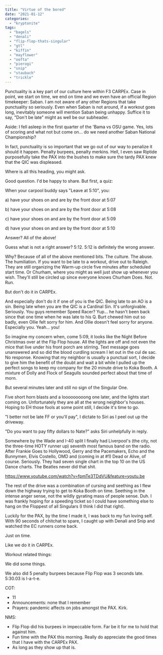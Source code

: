 ```yaml
---
title: "Virtue of the bored"
date: "2021-01-12"
categories: 
  - "kryptonite"
tags: 
  - "bagels"
  - "denali"
  - "flip-flop-thats-singular"
  - "gtl"
  - "kiffin"
  - "mayflower"
  - "oofta"
  - "pierogi"
  - "snip"
  - "staubach"
  - "trickle"
---
```


Punctuality is a key part of our culture here within F3 CARPEx. Case in point, we start on time, we end on time and we even have an official Region timekeeper: Saban. I am not aware of any other Regions that take punctuality so seriously. Even when Saban is not around, if a workout goes long, inevitably someone will mention Saban being unhappy. Suffice it to say, "Don't be late" might as well be our subheader.

Aside: I fell asleep in the first quarter of the 'Bama vs OSU game. Yes, lots of scoring and what not but come on... do we need another Saban National Championship?

In fact, punctuality is so important that we go out of our way to penalize it should it happen. Penalty burpees, penalty merkins. Hell, I even saw Riptide purposefully take the PAX into the bushes to make sure the tardy PAX knew that the QIC was displeased.

Where is all this heading, you might ask.

Good question. I'd be happy to share. But first, a quiz:

When your carpool buddy says "Leave at 5:10", you:

a) have your shoes on and are by the front door at 5:07

b) have your shoes on and are by the front door at 5:08

c) have your shoes on and are by the front door at 5:09

d) have your shoes on and are by the front door at 5:10

Answer? All of the above!

Guess what is not a right answer? 5:12. 5:12 is definitely the wrong answer.

Why? Because of all of the above mentioned bits. The culture. The abuse. The humiliation. If you want to be late to a workout, drive out to Raleigh. They are still organizing the Warm-up circle five minutes after scheduled start time. Or Churham, where you might as well just show up whenever you wish. They'll still be circled up since everyone knows Churham Does. Not. Run.

But don't do it in CARPEx.

And especially don't do it if one of you is the QIC. Being late to an AO is a sin. Being late when you are the QIC is a Cardinal Sin. It's unforgivable. Seriously. You guys remember Speed Racer? Yup... he hasn't been back since that one time when he was late to his Q. Burt chewed him out so badly, even Ollie felt sorry for him. And Ollie doesn't feel sorry for anyone. Especially you. Yeah... you!

So imagine my concern when, come 5:09, it looks like the Night Before Christmas over at the Flip Flop house. All the lights are off and not even the mice that live under his front porch are stirring. Text message goes unanswered and so did the blood curdling scream I let out in the cul de sac. No response. Knowing that my neighbor is usually a punctual sort, I decide to give him the benefit of the doubt and wait a bit while I pulled up the perfect songs to keep my company for the 20 minute drive to Koka Booth. A mixture of Dolly and Flock of Seagulls sounded perfect about that time of morn.

But several minutes later and still no sign of the Singular One.

Five short horn blasts and a looooooooong one later, and the lights start coming on. Unfortunately they are all at the wrong neighbor's houses. Hoping to EH those fools at some point still, I decide it's time to go.

"I better not be late FF or you'll pay", I dictate to Siri as I peel out up the driveway.

"Do you want to pay fifty dollars to Nate?" asks Siri unhelpfully in reply.

Somewhere by the Wade and I-40 split I finally had Liverpool's (the city, not the three-time HOTY runner up) seventh most famous band on the radio. After Frankie Goes to Hollywood, Gerry and the Pacemakers, Echo and the Bunnymen, Elvis Costello, OMD and (coming in at #1) Dead or Alive, of course. Seriously. They had seven single chart in the top 10 on the US Dance charts. The Beatles never did that shit.

https://www.youtube.com/watch?v=fpmTe3TDdVU&feature=youtu.be

The rest of the drive was a combination of cursing and seething as I flew down the highway trying to get to Koka Booth on time. Seething in the intense anger sense, not the wildly gyrating mass of people sense. Duh. I was frankly hoping for a speeding ticket so I could have something else to hang on the Floppest of all Singulars (I think I did that right).

Luckily for the PAX, by the time I made it, I was back to my fun loving self. With 90 seconds of chitchat to spare, I caught up with Denali and Snip and watched the EC runners come back.

Just on time.

Like we do it in CARPEx.

Workout related things:

We did some things.

We also did 5 penalty burpees because Flip Flop was 3 seconds late. 5:30.03 is l-a-t-e.

COT:

- 11
- Announcements: none that I remember
- Prayers: pandemic affects on jobs amongst the PAX. Kirk.

NMS:

- Flip Flop did his burpees in impeccable form. Far be it for me to hold that against him.
- Fun time with the PAX this morning. Really do appreciate the good times that I have with the CARPEx PAX.
- As long as they show up that is.
